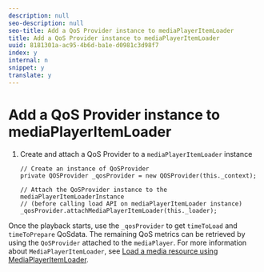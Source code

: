 ```yaml
---
description: null
seo-description: null
seo-title: Add a QoS Provider instance to mediaPlayerItemLoader
title: Add a QoS Provider instance to mediaPlayerItemLoader
uuid: 8181301a-ac95-4b6d-ba1e-d0981c3d98f7
index: y
internal: n
snippet: y
translate: y
---
```


# Add a QoS Provider instance to mediaPlayerItemLoader



1. Create and attach a QoS Provider to a `mediaPlayerItemLoader` instance

   ```
   // Create an instance of QoSProvider  
   private QOSProvider _qosProvider = new QOSProvider(this._context);  
    
   // Attach the QoSProvider instance to the mediaPlayerItemLoaderInstance  
   // (before calling load API on mediaPlayerItemLoader instance)  
   _qosProvider.attachMediaPlayerItemLoader(this._loader); 
   ```

Once the playback starts, use the `_qosProvider` to get `timeToLoad` and `timeToPrepare` QoSdata. The remaining QoS metrics can be retrieved by using the `QoSProvider` attached to the `mediaPlayer`. For more information about `MediaPlayerItemLoader`, see [Load a media resource using MediaPlayerItemLoader](../../../../titlepage/content-playback-options/mediaplayer-initialize-for-video/t_media-resource-load-using-mediaplayeritemloader.md#use-mediaplayeritemloader). 
